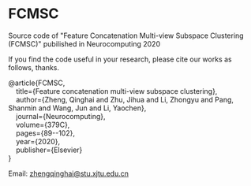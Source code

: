 # FCMSC
Source code of "Feature Concatenation Multi-view Subspace Clustering (FCMSC)" pubilished in Neurocomputing 2020

If you find the code useful in your research, please cite our works as follows, thanks.

@article\{FCMSC,<br/>
      &nbsp;&nbsp;&nbsp;&nbsp;title=\{Feature concatenation multi-view subspace clustering\},<br/>
      &nbsp;&nbsp;&nbsp;&nbsp;author=\{Zheng, Qinghai and Zhu, Jihua and Li, Zhongyu and Pang, Shanmin and Wang, Jun and Li, Yaochen\},<br/>
      &nbsp;&nbsp;&nbsp;&nbsp;journal=\{Neurocomputing\},<br/>
      &nbsp;&nbsp;&nbsp;&nbsp;volume=\{379C\},<br/>
      &nbsp;&nbsp;&nbsp;&nbsp;pages=\{89--102\},<br/>
      &nbsp;&nbsp;&nbsp;&nbsp;year=\{2020\},<br/>
      &nbsp;&nbsp;&nbsp;&nbsp;publisher=\{Elsevier\}<br/>
\}<br/>

Email: zhengqinghai@stu.xjtu.edu.cn

